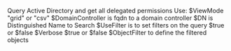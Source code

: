 Query Active Directory and get all delegated permissions
Use:
$ViewMode "grid" or "csv"
$DomainController is fqdn to a domain controller
$DN is Distinguished Name to Search
$UseFilter is to set filters on the query $true or $false
$Verbose $true or $false
$ObjectFilter to define the filtered objects